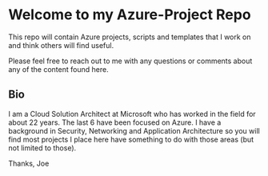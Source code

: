 # Welcome to my Azure-Project Repo

This repo will contain Azure projects, scripts and templates that I work on and think others will find useful. 


Please feel free to reach out to me with any questions or comments about any of the content found here. 

## Bio

I am a Cloud Solution Architect at Microsoft who has worked in the field for about 22 years. The last 6 have been focused on Azure. I have a background in Security, Networking and Application Architecture so you will find most projects I place here have something to do with those areas (but not limited to those).

Thanks,
Joe

